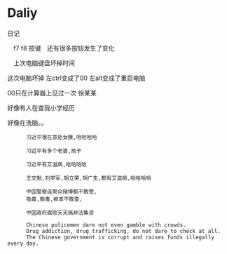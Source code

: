 # Daliy
日记

　f7 f8 按键　还有很多按钮发生了变化
 
　上次电脑键盘坏掉时间
 
 这次电脑坏掉
 左ctrl变成了00 左alt变成了重启电脑

 00只在计算器上见过一次 徐某某
 
 好像有人在查我小学经历




好像在洗脑。。


          习近平很在意处女膜,哈哈哈哈
                   
          习近平有多个老婆,孩子
          
          习近平有艾滋病,哈哈哈哈
          
          王文魁,刘学军,胡立荣,胡广生,都有艾滋病,哈哈哈哈

          中国警察连聚众赌博都不敢管,
          吸毒,贩毒,根本不敢查,
          
          中国政府腐败天天搞非法集资

          Chinese policemen dare not even gamble with crowds.
          Drug addiction, drug trafficking, do not dare to check at all.
          The Chinese government is corrupt and raises funds illegally every day.

